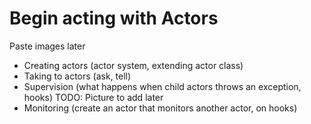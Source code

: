 # Begin acting with Actors

Paste images later
- Creating actors (actor system, extending actor class)
- Taking to actors (ask, tell)
- Supervision (what happens when child actors throws an exception, hooks) TODO: Picture to add later
- Monitoring (create an actor that monitors another actor, on hooks)